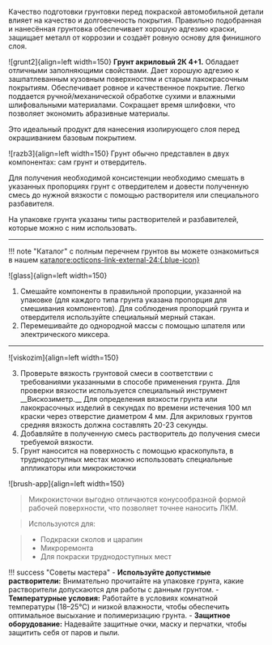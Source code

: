 Качество подготовки грунтовки перед покраской автомобильной детали влияет на качество и долговечность покрытия. Правильно подобранная и нанесённая грунтовка обеспечивает хорошую адгезию краски, защищает металл от коррозии и создаёт ровную основу для финишного слоя.

![grunt2]{align=left width=150} __Грунт акриловый 2К 4+1.__ Обладает отличными заполняющими свойствами. Дает хорошую адгезию к зашпатлеванным кузовным поверхностям и старым лакокрасочным покрытиям. Обеспечивает ровное и качественное покрытие. Легко поддается ручной/механической обработке сухими и влажными шлифовальными материалами. Сокращает время шлифовки, что позволяет экономить абразивные материалы. 

Это идеальный продукт для нанесения изолирующего слоя перед окрашиванием базовым покрытием. 

![razb3]{align=left width=150} Грунт обычно представлен в двух компонентах: сам грунт и отвердитель. 

Для получения необходимой консистенции необходимо смешать в указанных пропорциях грунт с отвердителем и довести полученную смесь до нужной вязкости с помощью растворителя или специального разбавителя.

На упаковке грунта указаны типы растворителей и разбавителей, которые можно с ним использовать.

--- 

!!! note "Каталог"
	с полным перечнем грунтов вы можете ознакомиться в нашем [каталоге:octicons-link-external-24:{.blue-icon}](https://autolevel.pro/catalog/grunty/grunty_2_1/)

![glass]{align=left width=150}

1. Смешайте компоненты в правильной пропорции, указанной на упаковке (для каждого типа грунта указана пропорция для смешивания компонентов). Для соблюдения пропорций грунта и отвердителя используйте специальный мерный стакан. 
2. Перемешивайте до однородной массы с помощью шпателя или электрического миксера.

---

![viskozim]{align=left width=150}

<ol start="3" markdown><li markdown>  Проверьте вязкость грунтовой смеси в соответствии с требованиями указанными в способе применения грунта. Для проверки вязкости используется специальный инструмент __Вискозиметр.__ Для определения вязкости грунта или лакокрасочных изделий в секундах по времени истечения 100 мл краски через отверстие диаметром 4 мм. Для акриловых грунтов средняя вязкость должна составлять 20-23 секунды.</li>

<li> Добавляйте в полученную смесь растворитель до получения смеси требуемой вязкости.</li>

<li>  Грунт наносится на поверхность с помощью краскопульта, в труднодоступных местах можно использовать специальные аппликаторы или микрокисточки</li></ol>

![brush-app]{align=left width=150}

>Микрокисточки выгодно отличаются конусообразной формой рабочей поверхности, что позволяет точнее наносить ЛКМ.
  
>Используются для: 

>- Подкраски сколов и царапин
>- Микроремонта
>- Для покраски труднодоступных мест

!!! success "Советы мастера"
    - __Используйте допустимые растворители:__ Внимательно прочитайте на упаковке грунта, какие растворители допускаются для работы с данным грунтом.
	- __Температурные условия:__ Работайте в условиях комнатной температуры (18–25°C) и низкой влажности, чтобы обеспечить оптимальное высыхание и полимеризацию грунта.
    - __Защитное оборудование:__ Надевайте защитные очки, маску и перчатки, чтобы защитить себя от паров и пыли.
